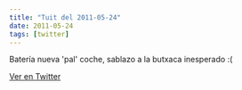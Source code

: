 ```yaml
---
title: "Tuit del 2011-05-24"
date: 2011-05-24
tags: [twitter]
---
```


Batería nueva 'pal' coche, sablazo a la butxaca inesperado :(



[Ver en Twitter](https://twitter.com/i/web/status/73084828521725953)
